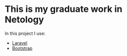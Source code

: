 # This is my graduate work in Netology 


In this project I use:
- [Laravel](https://laravel.com/)
- [Bootstrap](https://getbootstrap.com)
 